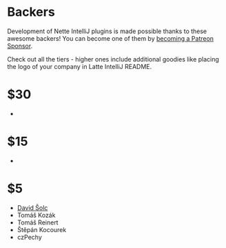 # Backers

Development of Nette IntelliJ plugins is made possible thanks to these awesome backers!
You can become one of them by [becoming a Patreon Sponsor](https://www.patreon.com/mesour).

Check out all the tiers - higher ones include additional goodies like placing
the logo of your company in Latte IntelliJ README.

# $30

-

# $15

-

# $5

* [David Šolc](https://solc.dev/)
* Tomáš Kozák
* Tomáš Reinert
* Štěpán Kocourek
* czPechy
